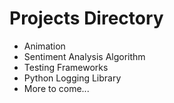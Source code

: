 # Projects Directory

- Animation
- Sentiment Analysis Algorithm
- Testing Frameworks
- Python Logging Library
- More to come...

